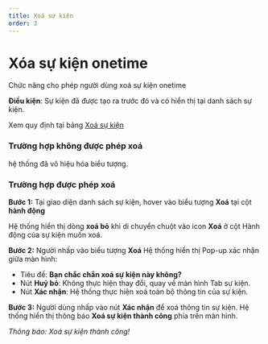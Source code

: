```yaml
---
title: Xoá sự kiện
order: 3
---
```

#  Xóa sự kiện onetime
Chức năng cho phép người dùng xoá sự kiện onetime

**Điều kiện**: Sự kiện đã được tạo ra trước đó và có hiển thị tại danh sách sự kiện.

Xem quy định tại bảng [Xoá sự kiện](./3.2-edit#bảng-mô-tả-các-quy-định-trạng-thái-chỉnh-sửa-sự-kiện)

### Trường hợp không được phép xoá
hệ thống đã vô hiệu hóa biểu tượng.

### Trường hợp được phép xoá

**Bước 1:** 
Tại giao diện danh sách sự kiện, hover vào biểu tượng **Xoá**  tại cột **hành động**

 Hệ thống hiển thị dòng **xoá bỏ** khi di chuyển chuột vào icon **Xoá** ở cột Hành động của sự kiện muốn xoá.

**Bước 2:** Người nhấp vào biểu tượng **Xoá** 
Hệ thống hiển thị Pop-up xác nhận giữa màn hình:

<!-- ![](.) -->

- Tiêu đề: **Bạn chắc chắn xoá sự kiện này không?**
- Nút **Huỷ bỏ**: Không thực hiện thay đổi, quay về màn hình Tab sự kiện.
- Nút **Xác nhận**: Hệ thống thực hiện xoá toàn bộ thông tin của sự kiện.

**Bước 3:**  Người dùng nhấp vào nút **Xác nhận** để xoá thông tin sự kiện. 
Hệ thống hiển thị thông báo **Xoá sự kiện thành công** phía trên màn hình.

<!-- ![]() -->

*Thông báo: Xoá sự kiện thành công!*